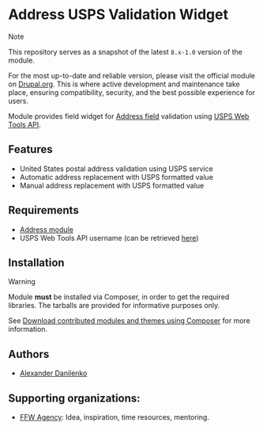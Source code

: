 # Address USPS Validation Widget

> [!NOTE]  
> This repository serves as a snapshot of the latest `8.x-1.0` version  of the module. 
> 
> For the most up-to-date and reliable version, please visit the official module on [Drupal.org](https://www.drupal.org/project/address_usps). This is where active development and maintenance take place, ensuring compatibility, security, and the best possible experience for users. 

Module provides field widget for [Address field](https://www.drupal.org/project/address) validation using [USPS Web Tools API](https://www.usps.com/).

## Features

- United States postal address validation using USPS service
- Automatic address replacement with USPS formatted value
- Manual address replacement with USPS formatted value

## Requirements
- [Address module](https://www.drupal.org/project/address)
- USPS Web Tools API username (can be retrieved [here](https://www.usps.com/business/web-tools-apis/web-tools-registration.htm))

## Installation

> [!WARNING]  
> Module **must** be installed via Composer, in order to get the required libraries. 
> The tarballs are provided for informative purposes only.

See [Download contributed modules and themes using Composer](https://www.drupal.org/docs/develop/using-composer/using-composer-to-install-drupal-and-manage-dependencies#adding-modules) for more information.

## Authors
- [Alexander Danilenko](https://github.com/alexander-danilenko)

## Supporting organizations: 
- [FFW Agency](https://www.drupal.org/ffw-agency): Idea, inspiration, time resources, mentoring.
